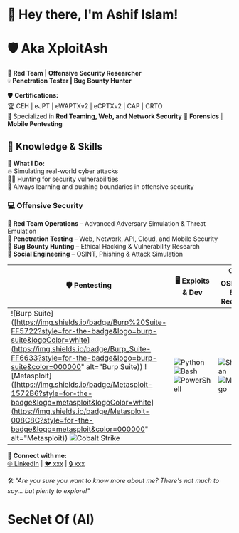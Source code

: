 # 👋 Hey there, I'm Ashif Islam!  

# 🛡️ Aka XploitAsh 

🔴 **Red Team | Offensive Security Researcher**  
💀 **Penetration Tester | Bug Bounty Hunter**  

🛡️ **Certifications:**  
🏆 CEH | eJPT | eWAPTXv2 | eCPTXv2 | CAP | CRTO  
🎯 Specialized in **Red Teaming, Web, and Network Security** 
🔐 **Forensics** | **Mobile Pentesting**  

## 🧠 Knowledge & Skills  

🚀 **What I Do:**  
🔥 Simulating real-world cyber attacks  
🕵️‍♂️ Hunting for security vulnerabilities  
📖 Always learning and pushing boundaries in offensive security  


### 💻 Offensive Security  
🔹 **Red Team Operations** – Advanced Adversary Simulation & Threat Emulation  
🔹 **Penetration Testing** – Web, Network, API, Cloud, and Mobile Security  
🔹 **Bug Bounty Hunting** – Ethical Hacking & Vulnerability Research  
🔹 **Social Engineering** – OSINT, Phishing & Attack Simulation  




| 🛡️ **Pentesting**  | 🖥️ **Exploits & Dev**  | 🔍 **OSINT & Recon**  | ☁️ **Cloud Security**  |
|-------------------|-------------------|----------------|----------------|
| ![Burp Suite]([https://img.shields.io/badge/Burp%20Suite-FF5722?style=for-the-badge&logo=burp-suite&logoColor=white](https://img.shields.io/badge/Burp_Suite-FF6633?style=for-the-badge&logo=burp-suite&color=000000" alt="Burp Suite)) ![Metasploit]([https://img.shields.io/badge/Metasploit-1572B6?style=for-the-badge&logo=metasploit&logoColor=white](https://img.shields.io/badge/Metasploit-008C8C?style=for-the-badge&logo=metasploit&color=000000" alt="Metasploit)) ![Cobalt Strike](https://img.shields.io/badge/Cobalt%20Strike-702963?style=for-the-badge) | ![Python](https://img.shields.io/badge/Python-3776AB?style=for-the-badge&logo=python&logoColor=white) ![Bash](https://img.shields.io/badge/Bash-4EAA25?style=for-the-badge&logo=gnu-bash&logoColor=white) ![PowerShell](https://img.shields.io/badge/PowerShell-5391FE?style=for-the-badge&logo=powershell&logoColor=white) | ![Shodan](https://img.shields.io/badge/Shodan-FF0000?style=for-the-badge) ![Maltego](https://img.shields.io/badge/Maltego-0078D7?style=for-the-badge) | ![AWS](https://img.shields.io/badge/AWS-232F3E?style=for-the-badge&logo=amazon-aws&logoColor=white) ![Azure](https://img.shields.io/badge/Azure-0089D6?style=for-the-badge&logo=microsoft-azure&logoColor=white) ![GCP](https://img.shields.io/badge/GCP-4285F4?style=for-the-badge&logo=google-cloud&logoColor=white) |


🔗 **Connect with me:**  
[🌐 LinkedIn](https://www.linkedin.com/in/md-ashif-islam/) | [🐦 xxx](#) | [🔒 xxx](#)  

🛠️ *"Are you sure you want to know more about me? There's not much to say... but plenty to explore!"*

# SecNet Of (AI) 
